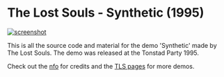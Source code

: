 # The Lost Souls - Synthetic (1995)

[![screenshot](https://the-lost-souls.github.io/images/thumbnails/synthetic.jpg)](https://youtu.be/tJvQbS8wOok)

This is all the source code and material for the demo 'Synthetic' made by The Lost Souls. The demo was released at the Tonstad Party 1995.

Check out the [nfo](src/TLS_SYN.TXT) for credits and the [TLS pages](https://the-lost-souls.github.io) for more demos.